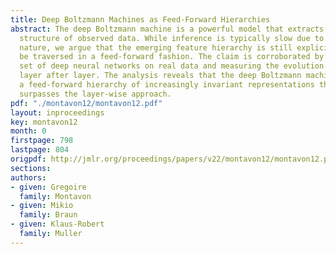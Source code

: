 ```yaml
---
title: Deep Boltzmann Machines as Feed-Forward Hierarchies
abstract: The deep Boltzmann machine is a powerful model that extracts the hierarchical
  structure of observed data. While inference is typically slow due to its undirected
  nature, we argue that the emerging feature hierarchy is still explicit enough to
  be traversed in a feed-forward fashion. The claim is corroborated by training a
  set of deep neural networks on real data and measuring the evolution of the representation
  layer after layer. The analysis reveals that the deep Boltzmann machine produces
  a feed-forward hierarchy of increasingly invariant representations that clearly
  surpasses the layer-wise approach.
pdf: "./montavon12/montavon12.pdf"
layout: inproceedings
key: montavon12
month: 0
firstpage: 798
lastpage: 804
origpdf: http://jmlr.org/proceedings/papers/v22/montavon12/montavon12.pdf
sections: 
authors:
- given: Gregoire
  family: Montavon
- given: Mikio
  family: Braun
- given: Klaus-Robert
  family: Muller
---
```

